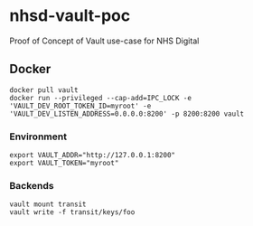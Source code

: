 # nhsd-vault-poc
Proof of Concept of Vault use-case for NHS Digital

## Docker
```
docker pull vault
docker run --privileged --cap-add=IPC_LOCK -e 'VAULT_DEV_ROOT_TOKEN_ID=myroot' -e 'VAULT_DEV_LISTEN_ADDRESS=0.0.0.0:8200' -p 8200:8200 vault
```

### Environment
```
export VAULT_ADDR="http://127.0.0.1:8200"
export VAULT_TOKEN="myroot"
```


### Backends
```
vault mount transit
vault write -f transit/keys/foo
```
